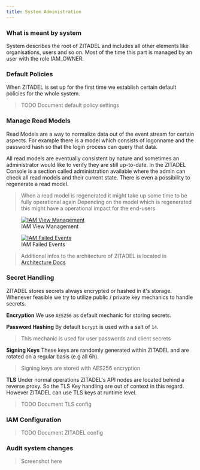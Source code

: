 ```yaml
---
title: System Administration
---
```


### What is meant by system

System describes the root of ZITADEL and includes all other elements like organisations, users and so on. Most of the time this part is managed by an user with the role IAM_OWNER.

### Default Policies

When ZITADEL is set up for the first time we establish certain default policies for the whole system.

> TODO Document default policy settings

### Manage Read Models

Read Models are a way to normalize data out of the event stream for certain aspects. For example there is a model which consists of logonname and the password hash so that the login process can query that data.

All read models are eventually consistent by nature and sometimes an administrator would like to verify they are still up-to-date.
In the ZITADEL Console is a section called administration available where the admin can check all read models and their current state.
There is even a possibility to regenerate a read model.

> When a read model is regenerated it might take up some time to be fully operational again
> Depending on the model which is regenerated this might have a operational impact for the end-users

<div class="zitadel-gallery" itemscope itemtype="http://schema.org/ImageGallery">
    <figure itemprop="associatedMedia" itemscope itemtype="http://schema.org/ImageObject">
        <a href="img/console_iam_admin_views.png" itemprop="contentUrl" data-size="1920x1080">
            <img src="img/console_iam_admin_views.png" itemprop="thumbnail" alt="IAM View Management" />
        </a>
        <figcaption itemprop="caption description">IAM View Management</figcaption>
    </figure>
    <figure itemprop="associatedMedia" itemscope itemtype="http://schema.org/ImageObject">
        <a href="img/console_iam_admin_failed.png" itemprop="contentUrl" data-size="1920x1080">
            <img src="img/console_iam_admin_failed.png" itemprop="thumbnail" alt="IAM Failed Events" />
        </a>
        <figcaption itemprop="caption description">IAM Failed Events</figcaption>
    </figure>
</div>

> Additional infos to the architecture of ZITADEL is located in [Architecture Docs](documentation#Architecture)

### Secret Handling

ZITADEL stores secrets always encrypted or hashed in it's storage.
Whenever feasible we try to utilize public / private key mechanics to handle secrets.

**Encryption**
We use `AES256` as default mechanic for storing secrets.

**Password Hashing**
By default `bcrypt` is used with a salt of `14`.

> This mechanic is used for user passwords and client secrets

**Signing Keys**
These keys are randomly generated within ZITADEL and are rotated on a regular basis (e.g all 6h).

> Signing keys are stored with AES256 encryption

**TLS**
Under normal operations ZITADEL's API nodes are located behind a reverse proxy. So the TLS Key handling are out of context in this regard.
However ZITADEL can use TLS keys at runtime level.

> TODO Document TLS config

### IAM Configuration

> TODO Document ZITADEL config

### Audit system changes

> Screenshot here

